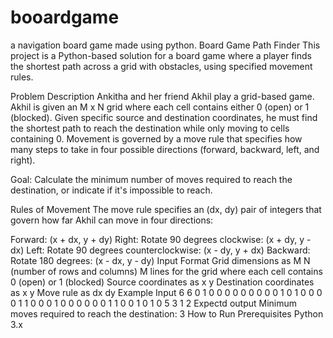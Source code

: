 # booardgame
a navigation board game made using python.
Board Game Path Finder
This project is a Python-based solution for a board game where a player finds the shortest path across a grid with obstacles, using specified movement rules.

Problem Description
Ankitha and her friend Akhil play a grid-based game. Akhil is given an M x N grid where each cell contains either 0 (open) or 1 (blocked). Given specific source and destination coordinates, he must find the shortest path to reach the destination while only moving to cells containing 0. Movement is governed by a move rule that specifies how many steps to take in four possible directions (forward, backward, left, and right).

Goal: Calculate the minimum number of moves required to reach the destination, or indicate if it's impossible to reach.

Rules of Movement
The move rule specifies an (dx, dy) pair of integers that govern how far Akhil can move in four directions:

Forward: (x + dx, y + dy)
Right: Rotate 90 degrees clockwise: (x + dy, y - dx)
Left: Rotate 90 degrees counterclockwise: (x - dy, y + dx)
Backward: Rotate 180 degrees: (x - dx, y - dy)
Input Format
Grid dimensions as M N (number of rows and columns)
M lines for the grid where each cell contains 0 (open) or 1 (blocked)
Source coordinates as x y
Destination coordinates as x y
Move rule as dx dy
Example Input
6 6
0 1 0 0 0 0
0 0 0 0 0 1
0 1 0 0 0 0
1 1 0 0 0 1
0 0 0 0 0 0
1 1 0 0 1 0
1 0
5 3
1 2
Expectd output
Minimum moves required to reach the destination: 3
How to Run
Prerequisites
Python 3.x

